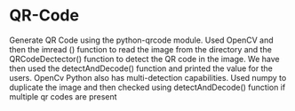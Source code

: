 # QR-Code

Generate QR Code using the python-qrcode module. Used OpenCV and then the imread () function to read the image from the directory and the QRCodeDectector() function to detect the QR code in the image. We have then used the detectAndDecode() function and printed the value for the users.
OpenCv Python also has multi-detection capabilities. Used numpy to duplicate the image and then checked using detectAndDecode() function if multiple qr codes are present 

